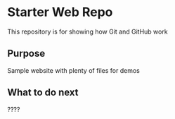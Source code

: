 # Starter Web Repo

This repository is for showing how Git and GitHub work

## Purpose

Sample website with plenty of files for demos

## What to do next
????
